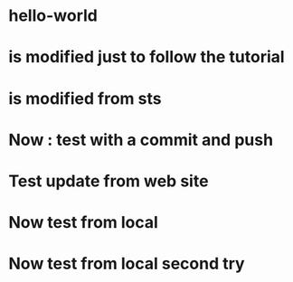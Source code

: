# hello-world
# is modified just to follow the tutorial
# is modified from sts
# Now : test with a commit and push
# Test update from web site
# Now test from local
# Now test from local second try
